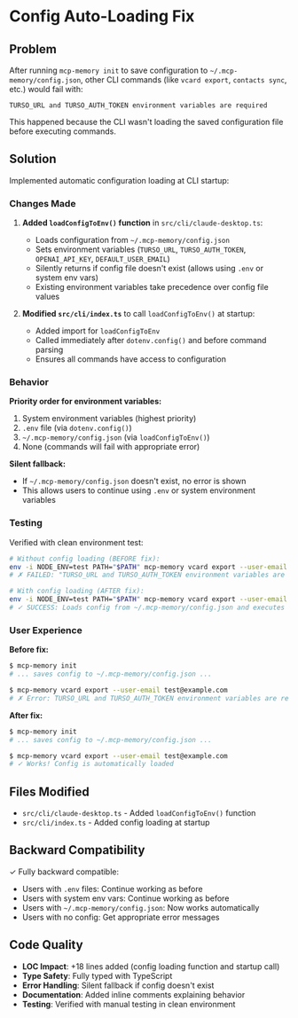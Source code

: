 # Config Auto-Loading Fix

## Problem
After running `mcp-memory init` to save configuration to `~/.mcp-memory/config.json`, other CLI commands (like `vcard export`, `contacts sync`, etc.) would fail with:
```
TURSO_URL and TURSO_AUTH_TOKEN environment variables are required
```

This happened because the CLI wasn't loading the saved configuration file before executing commands.

## Solution
Implemented automatic configuration loading at CLI startup:

### Changes Made

1. **Added `loadConfigToEnv()` function** in `src/cli/claude-desktop.ts`:
   - Loads configuration from `~/.mcp-memory/config.json`
   - Sets environment variables (`TURSO_URL`, `TURSO_AUTH_TOKEN`, `OPENAI_API_KEY`, `DEFAULT_USER_EMAIL`)
   - Silently returns if config file doesn't exist (allows using `.env` or system env vars)
   - Existing environment variables take precedence over config file values

2. **Modified `src/cli/index.ts`** to call `loadConfigToEnv()` at startup:
   - Added import for `loadConfigToEnv`
   - Called immediately after `dotenv.config()` and before command parsing
   - Ensures all commands have access to configuration

### Behavior

**Priority order for environment variables:**
1. System environment variables (highest priority)
2. `.env` file (via `dotenv.config()`)
3. `~/.mcp-memory/config.json` (via `loadConfigToEnv()`)
4. None (commands will fail with appropriate error)

**Silent fallback:**
- If `~/.mcp-memory/config.json` doesn't exist, no error is shown
- This allows users to continue using `.env` or system environment variables

### Testing

Verified with clean environment test:
```bash
# Without config loading (BEFORE fix):
env -i NODE_ENV=test PATH="$PATH" mcp-memory vcard export --user-email test@example.com
# ✗ FAILED: "TURSO_URL and TURSO_AUTH_TOKEN environment variables are required"

# With config loading (AFTER fix):
env -i NODE_ENV=test PATH="$PATH" mcp-memory vcard export --user-email test@example.com
# ✓ SUCCESS: Loads config from ~/.mcp-memory/config.json and executes command
```

### User Experience

**Before fix:**
```bash
$ mcp-memory init
# ... saves config to ~/.mcp-memory/config.json ...

$ mcp-memory vcard export --user-email test@example.com
# ✗ Error: TURSO_URL and TURSO_AUTH_TOKEN environment variables are required
```

**After fix:**
```bash
$ mcp-memory init
# ... saves config to ~/.mcp-memory/config.json ...

$ mcp-memory vcard export --user-email test@example.com
# ✓ Works! Config is automatically loaded
```

## Files Modified

- `src/cli/claude-desktop.ts` - Added `loadConfigToEnv()` function
- `src/cli/index.ts` - Added config loading at startup

## Backward Compatibility

✓ Fully backward compatible:
- Users with `.env` files: Continue working as before
- Users with system env vars: Continue working as before
- Users with `~/.mcp-memory/config.json`: Now works automatically
- Users with no config: Get appropriate error messages

## Code Quality

- **LOC Impact**: +18 lines added (config loading function and startup call)
- **Type Safety**: Fully typed with TypeScript
- **Error Handling**: Silent fallback if config doesn't exist
- **Documentation**: Added inline comments explaining behavior
- **Testing**: Verified with manual testing in clean environment
